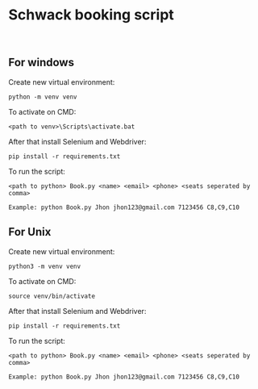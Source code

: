 # Schwack booking script
&nbsp;
##  For windows
Create new virtual environment:
```
python -m venv venv
```
To activate on CMD:
```
<path to venv>\Scripts\activate.bat
```

After that install Selenium and Webdriver:
```
pip install -r requirements.txt
```
To run the script:
```
<path to python> Book.py <name> <email> <phone> <seats seperated by comma>

Example: python Book.py Jhon jhon123@gmail.com 7123456 C8,C9,C10
```
## For Unix
Create new virtual environment:
```
python3 -m venv venv
```
To activate on CMD:
```
source venv/bin/activate
```
After that install Selenium and Webdriver:
```
pip install -r requirements.txt
```
To run the script:
```
<path to python> Book.py <name> <email> <phone> <seats seperated by comma>

Example: python Book.py Jhon jhon123@gmail.com 7123456 C8,C9,C10